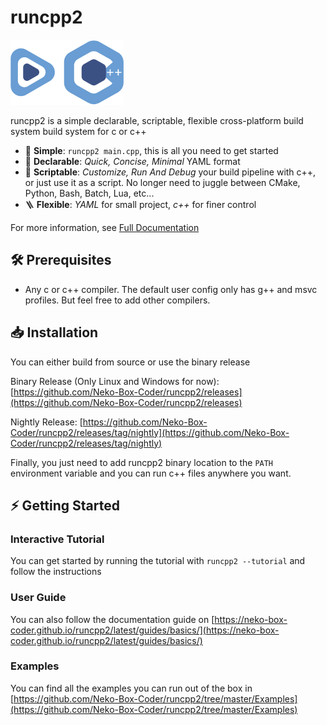 # runcpp2

![](./Runcpp2Logo.png)

runcpp2 is a simple declarable, scriptable, flexible cross-platform build system build system for c or c++

- 🚀 **Simple**: `runcpp2 main.cpp`, this is all you need to get started
- 📝 **Declarable**: *Quick, Concise, Minimal* YAML format
- 🔧 **Scriptable**: *Customize, Run And Debug* your build pipeline with c++, or just use it as a script. 
                     No longer need to juggle between CMake, Python, Bash, Batch, Lua, etc...
- 🪜 **Flexible**: *YAML* for small project, *c++* for finer control

For more information, see [Full Documentation](https://neko-box-coder.github.io/runcpp2/latest/)

## 🛠️ Prerequisites
- Any c or c++ compiler. The default user config only has g++ and msvc profiles. But feel free to
add other compilers.

## 📥️ Installation
You can either build from source or use the binary release

Binary Release (Only Linux and Windows for now): 
[https://github.com/Neko-Box-Coder/runcpp2/releases](https://github.com/Neko-Box-Coder/runcpp2/releases)

Nightly Release:
[https://github.com/Neko-Box-Coder/runcpp2/releases/tag/nightly](https://github.com/Neko-Box-Coder/runcpp2/releases/tag/nightly)

Finally, you just need to add runcpp2 binary location to the `PATH` environment variable and 
you can run c++ files anywhere you want.

## ⚡️ Getting Started

### Interactive Tutorial

You can get started by running the tutorial with `runcpp2 --tutorial` and follow the instructions

### User Guide

You can also follow the documentation guide on 
[https://neko-box-coder.github.io/runcpp2/latest/guides/basics/](https://neko-box-coder.github.io/runcpp2/latest/guides/basics/)

### Examples

You can find all the examples you can run out of the box in [https://github.com/Neko-Box-Coder/runcpp2/tree/master/Examples](https://github.com/Neko-Box-Coder/runcpp2/tree/master/Examples)


